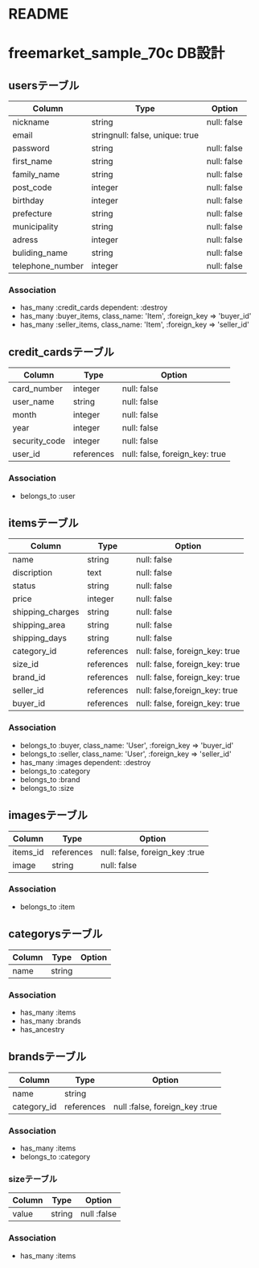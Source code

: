 # README
# freemarket_sample_70c DB設計
## usersテーブル
|Column|Type|Option|
|------|----|------|
|nickname|string|null: false|
|email|stringnull: false, unique: true|
|password|string|null: false|
|first_name|string|null: false|
|family_name|string|null: false|
|post_code|integer|null: false|
|birthday|integer|null: false|
|prefecture|string|null: false|
|municipality|string|null: false|
|adress|integer|null: false|
|buliding_name|string|null: false|
|telephone_number|integer|null: false|

### Association
- has_many :credit_cards dependent: :destroy
- has_many :buyer_items, class_name: 'Item', :foreign_key => 'buyer_id'
- has_many :seller_items, class_name: 'Item', :foreign_key => 'seller_id'

## credit_cardsテーブル
|Column|Type|Option|
|------|----|------|
|card_number|integer|null: false|
|user_name|string|null: false|
|month|integer|null: false|
|year|integer|null: false|
|security_code|integer|null: false|
|user_id|references|null: false, foreign_key: true|

### Association
- belongs_to :user

## itemsテーブル
|Column|Type|Option|
|------|----|------|
|name|string|null: false|
|discription|text|null: false|
|status|string|null: false|
|price|integer|null: false|
|shipping_charges|string|null: false|
|shipping_area|string|null: false|
|shipping_days|string|null: false|
|category_id|references|null: false, foreign_key: true|
|size_id|references|null: false, foreign_key: true|
|brand_id|references|null: false, foreign_key: true|
|seller_id|references|null: false,foreign_key: true|
|buyer_id|references|null: false, foreign_key: true|

### Association
- belongs_to :buyer, class_name: 'User', :foreign_key => 'buyer_id'
- belongs_to :seller, class_name: 'User', :foreign_key => 'seller_id'
- has_many :images dependent: :destroy
- belongs_to :category
- belongs_to :brand
- belongs_to :size

## imagesテーブル
|Column|Type|Option|
|------|----|------|
|items_id|references|null: false, foreign_key :true|
|image|string|null: false|

### Association
- belongs_to :item

## categorysテーブル
|Column|Type|Option|
|------|----|------|
|name|string|

### Association
- has_many :items
- has_many :brands
- has_ancestry

## brandsテーブル
|Column|Type|Option|
|------|----|------|
|name|string|
|category_id|references|null :false, foreign_key :true|

### Association
- has_many :items
- belongs_to :category

### sizeテーブル
|Column|Type|Option|
|------|----|------|
|value|string|null :false|

### Association
- has_many :items